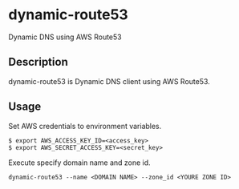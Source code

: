 dynamic-route53
===============

Dynamic DNS using AWS Route53

## Description

dynamic-route53 is Dynamic DNS client using AWS Route53.

## Usage

Set AWS credentials to environment variables.

```
$ export AWS_ACCESS_KEY_ID=<access_key>
$ export AWS_SECRET_ACCESS_KEY=<secret_key>
```

Execute specify domain name and zone id.

```
dynamic-route53 --name <DOMAIN NAME> --zone_id <YOURE ZONE ID>
```

